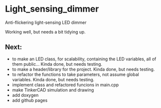 # Light_sensing_dimmer
Anti-flickering light-sensing LED dimmer

Working well, but needs a bit tidying up.

## Next: 
- to make an LED class, for scalability, containing the LED variables, all of them public... Kinda done, but needs testing.
- to make a header/library for the project. Kinda done, but needs testing.
- to refactor the functions to take parameters, not assume global variables. Kinda done, but needs testing.
- implement class and refactored funcions in main.cpp
- make TinkerCAD simulation and drawing
- add doxygen
- add github pages